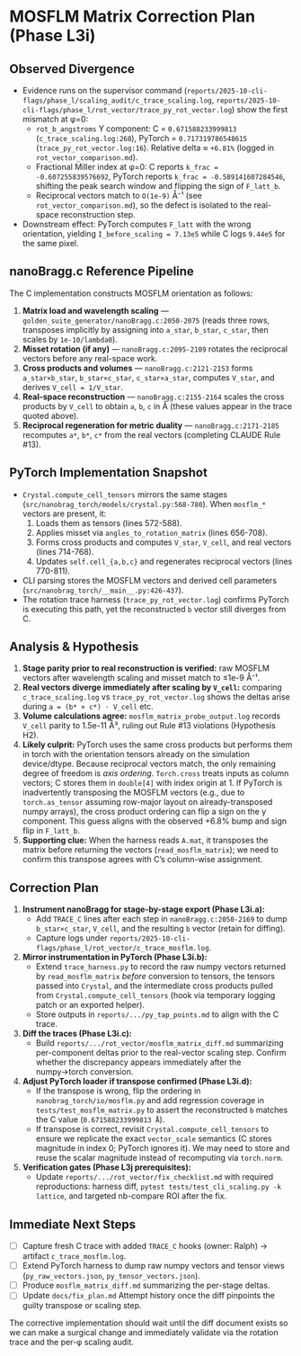 # MOSFLM Matrix Correction Plan (Phase L3i)

## Observed Divergence
- Evidence runs on the supervisor command (`reports/2025-10-cli-flags/phase_l/scaling_audit/c_trace_scaling.log`, `reports/2025-10-cli-flags/phase_l/rot_vector/trace_py_rot_vector.log`) show the first mismatch at φ=0:
  - `rot_b_angstroms` Y component: C = `0.671588233999813` (`c_trace_scaling.log:268`), PyTorch = `0.717319786548615` (`trace_py_rot_vector.log:16`). Relative delta ≈ `+6.81%` (logged in `rot_vector_comparison.md`).
  - Fractional Miller index at φ=0: C reports `k_frac = -0.607255839576692`, PyTorch reports `k_frac = -0.589141607284546`, shifting the peak search window and flipping the sign of `F_latt_b`.
  - Reciprocal vectors match to `O(1e-9)` Å⁻¹ (see `rot_vector_comparison.md`), so the defect is isolated to the real-space reconstruction step.
- Downstream effect: PyTorch computes `F_latt` with the wrong orientation, yielding `I_before_scaling = 7.13e5` while C logs `9.44e5` for the same pixel.

## nanoBragg.c Reference Pipeline
The C implementation constructs MOSFLM orientation as follows:
1. **Matrix load and wavelength scaling** — `golden_suite_generator/nanoBragg.c:2050-2075` (reads three rows, transposes implicitly by assigning into `a_star`, `b_star`, `c_star`, then scales by `1e-10/lambda0`).
2. **Misset rotation (if any)** — `nanoBragg.c:2095-2109` rotates the reciprocal vectors before any real-space work.
3. **Cross products and volumes** — `nanoBragg.c:2121-2153` forms `a_star×b_star`, `b_star×c_star`, `c_star×a_star`, computes `V_star`, and derives `V_cell = 1/V_star`.
4. **Real-space reconstruction** — `nanoBragg.c:2155-2164` scales the cross products by `V_cell` to obtain `a`, `b`, `c` in Å (these values appear in the trace quoted above).
5. **Reciprocal regeneration for metric duality** — `nanoBragg.c:2171-2185` recomputes `a*`, `b*`, `c*` from the real vectors (completing CLAUDE Rule #13).

## PyTorch Implementation Snapshot
- `Crystal.compute_cell_tensors` mirrors the same stages (`src/nanobrag_torch/models/crystal.py:568-780`). When `mosflm_*` vectors are present, it:
  1. Loads them as tensors (lines 572-588).
  2. Applies misset via `angles_to_rotation_matrix` (lines 656-708).
  3. Forms cross products and computes `V_star`, `V_cell`, and real vectors (lines 714-768).
  4. Updates `self.cell_{a,b,c}` and regenerates reciprocal vectors (lines 770-811).
- CLI parsing stores the MOSFLM vectors and derived cell parameters (`src/nanobrag_torch/__main__.py:426-437`).
- The rotation trace harness (`trace_py_rot_vector.log`) confirms PyTorch is executing this path, yet the reconstructed `b` vector still diverges from C.

## Analysis & Hypothesis
1. **Stage parity prior to real reconstruction is verified:** raw MOSFLM vectors after wavelength scaling and misset match to ≤1e-9 Å⁻¹.
2. **Real vectors diverge immediately after scaling by `V_cell`:** comparing `c_trace_scaling.log` vs `trace_py_rot_vector.log` shows the deltas arise during `a = (b* × c*) · V_cell` etc.
3. **Volume calculations agree:** `mosflm_matrix_probe_output.log` records `V_cell` parity to 1.5e-11 Å³, ruling out Rule #13 violations (Hypothesis H2).
4. **Likely culprit:** PyTorch uses the same cross products but performs them in torch with the orientation tensors already on the simulation device/dtype. Because reciprocal vectors match, the only remaining degree of freedom is *axis ordering*. `Torch.cross` treats inputs as column vectors; C stores them in `double[4]` with index origin at 1. If PyTorch is inadvertently transposing the MOSFLM vectors (e.g., due to `torch.as_tensor` assuming row-major layout on already-transposed numpy arrays), the cross product ordering can flip a sign on the y component. This guess aligns with the observed +6.8% bump and sign flip in `F_latt_b`.
5. **Supporting clue:** When the harness reads `A.mat`, it transposes the matrix before returning the vectors (`read_mosflm_matrix`); we need to confirm this transpose agrees with C’s column-wise assignment.

## Correction Plan
1. **Instrument nanoBragg for stage-by-stage export (Phase L3i.a):**
   - Add `TRACE_C` lines after each step in `nanoBragg.c:2050-2169` to dump `b_star×c_star`, `V_cell`, and the resulting `b` vector (retain for diffing).
   - Capture logs under `reports/2025-10-cli-flags/phase_l/rot_vector/c_trace_mosflm.log`.
2. **Mirror instrumentation in PyTorch (Phase L3i.b):**
   - Extend `trace_harness.py` to record the raw numpy vectors returned by `read_mosflm_matrix` *before* conversion to tensors, the tensors passed into `Crystal`, and the intermediate cross products pulled from `Crystal.compute_cell_tensors` (hook via temporary logging patch or an exported helper).
   - Store outputs in `reports/.../py_tap_points.md` to align with the C trace.
3. **Diff the traces (Phase L3i.c):**
   - Build `reports/.../rot_vector/mosflm_matrix_diff.md` summarizing per-component deltas prior to the real-vector scaling step. Confirm whether the discrepancy appears immediately after the numpy→torch conversion.
4. **Adjust PyTorch loader if transpose confirmed (Phase L3i.d):**
   - If the transpose is wrong, flip the ordering in `nanobrag_torch/io/mosflm.py` and add regression coverage in `tests/test_mosflm_matrix.py` to assert the reconstructed `b` matches the C value (`0.671588233999813 Å`).
   - If transpose is correct, revisit `Crystal.compute_cell_tensors` to ensure we replicate the exact `vector_scale` semantics (C stores magnitude in index 0; PyTorch ignores it). We may need to store and reuse the scalar magnitude instead of recomputing via `torch.norm`.
5. **Verification gates (Phase L3j prerequisites):**
   - Update `reports/.../rot_vector/fix_checklist.md` with required reproductions: harness diff, `pytest tests/test_cli_scaling.py -k lattice`, and targeted nb-compare ROI after the fix.

## Immediate Next Steps
- [ ] Capture fresh C trace with added `TRACE_C` hooks (owner: Ralph) → artifact `c_trace_mosflm.log`.
- [ ] Extend PyTorch harness to dump raw numpy vectors and tensor views (`py_raw_vectors.json`, `py_tensor_vectors.json`).
- [ ] Produce `mosflm_matrix_diff.md` summarizing the per-stage deltas.
- [ ] Update `docs/fix_plan.md` Attempt history once the diff pinpoints the guilty transpose or scaling step.

The corrective implementation should wait until the diff document exists so we can make a surgical change and immediately validate via the rotation trace and the per-φ scaling audit.
